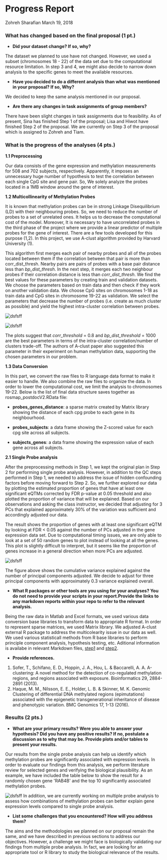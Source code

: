 Progress Report
================
Zohreh Sharafian
March 19, 2018

### What has changed based on the final proposal (1 pt.)

-   **Did your dataset change? If so, why?**

The dataset we planned to use have not changed. However, we used a subset (chromosomes 18 - 22) of the data set due to the computational resource limitation. In step 3 and 4, we might also decide to narrow down analysis to the specific genes to meet the available resources.

-   **Have you decided to do a different analysis than what was mentioned in your proposal? If so, Why?**

We decided to keep the same analysis mentioned in our proposal.

-   **Are there any changes in task assignments of group members?**

There have been slight changes in task assignments due to feasibility. As of present, Sina has finished Step 1 of the proposal; Lisa and Hiwot have finished Step 2 of the proposal. We are currently on Step 3 of the proposal which is assigned to Zohreh and Tiam.

### What is the progress of the analyses (4 pts.)

**1.1 Preprocessing**

Our data consists of the gene expression and methylation measurements for 508 and 702 subjects, respectively. Apparently, it imposes an unnecessary huge number of hypothesis to test the correlation between each single CpG site and gene pair. So, We solely analyze the probes located in a 1MB window around the gene of interest.

**1.2 Multicollinearity of Methylation Probes**

It is known that methylation probes can be in strong Linkage Disequilibrium (LD) with their neighbouring probes. So, we need to reduce the number of probes to a set of unrelated ones. It helps us to decrease the computational cost of the model. Moreover, It is necessary to have uncorrelated probes in the third phase of the project where we provide a linear predictor of multiple probes for the gene of interest. There are a few tools developed for this purpose (1,2). In this project, we use A-clust algorithm provided by Harvard University (1).

This algorithm first merges each pair of nearby probes and all of the probes located between them if the correlation between that pair is more than corr\_dist\_thresh. Nearby pairs are pairs of probes with a base pair distance less than *bp\_dist\_thresh*. In the next step, it merges each two neighbour probes if their correlation distance is less than *corr\_dist\_thresh*. We find the best values for these parameters by creating train and validation datasets. We choose the parameters based on train data and then check if they work on another validation data. We choose CpG sites on chromosomes 1-18 as train data and CpG sites in chromosome 19-22 as validation. We select the parameters that decrease the number of probes (i.e. create as much cluster as possible) and yield the highest intra-cluster correlation between probes.

![dsfsff](images/unnamed-chunk-1-1.png)

![dsfsff](images/unnamed-chunk-1-2.png)

The plots suggest that *corr\_threshold* = 0.8 and *bp\_dist\_threshold* = 1000 are the best parameters in terms of the intra-cluster correlation/number of clusters trade-off. The authors of A-clust paper also suggested this parameter in their experiment on human methylation data, supporting the chosen parameters in our problem.

**1.3 Data Conversion**

In this part, we convert the raw files to R language data format to make it easier to handle. We also combine the raw files to organize the data. In order to lower the computational cost, we limit the analysis to chromosomes 19-22. Below is the list of final data structure saves together as rosmap\_postdocV2.RData file:

-   **probes\_genes\_distance**: a sparse matrix created by Matrix library showing the distance of each cpg probe to each gene in its neighbourhood.

-   **probes\_subjects**: a data frame showing the Z-scored value for each cpg site across all subjects.

-   **subjects\_genes**: a data frame showing the expression value of each gene across all subjects.

**2.1 Single Probe analysis**

After the preprocessing methods in Step 1, we kept the original plan in Step 2 for performing single probe analysis. However, in addition to the QC steps performed in Step 1, we needed to address the issue of hidden confounding factors before moving forward to Step 2. So, we further explored our data by plotting the estimated proportion of genes that have at least one significant eQTMs corrected by FDR p-value at 0.05 threshold and also plotted the proportion of variance that will be explained. Based on our observations and asking the class instructor, we decided that adjusting for 3 PCs that explained approximately 30% of the variation was sufficient and accordingly adjusted our data.

The result shows the proportion of genes with at least one significant eQTM by looking at FDR &lt; 0.05 against the number of PCs adjusted in the gene expression data set. Due to computational timing issues, we are only able to look at a set of 50 random genes to plot instead of looking at all the genes. This plot is slightly difficult to interpret, but it seems like the proportion of genes increase in a general direction when more PCs are adjusted.

![dsfsff](images/cum_var_explained_all_V2.jpg)

The figure above shows the cumulative variance explained against the number of principal components adjusted. We decide to adjust for three principal components with approximately 0.3 variance explained overall.

-   **What R packages or other tools are you using for your analyses? You do not need to provide your scripts in your report.Provide the links to any markdown reports within your repo to refer to the relevant analysis.**

Being the raw data in Matlab and Excel formats, we used various data conversion base libraries to transform data to appropriate R format. In order to represent sparse matrices, we used Matrix library. We adjusted A-clust external R package to address the multicolearity issue in our data as well. We used various statisticall methods from R base libraries to perform principle component analysis, hypothesis testing, etc. Aditional information is availabe in relevant Markdown files, [step1](https://github.com/STAT540-UBC/Repo_team_Gene_Heroes/blob/master/Report/Step1.md) and [step2](https://github.com/STAT540-UBC/Repo_team_Gene_Heroes/blob/master/Code/Step-2/Step-2.Rmd).

-   **Provide references.**

1.  Sofer, T., Schifano, E. D., Hoppin, J. A., Hou, L. & Baccarelli, A. A. A-clustering: A novel method for the detection of co-regulated methylation regions, and regions associated with exposure. Bioinformatics 29, 2884-2891 (2013).
2.  Haque, M. M., Nilsson, E. E., Holder, L. B. & Skinner, M. K. Genomic Clustering of differential DNA methylated regions (epimutations) associated with the epigenetic transgenerational inheritance of disease and phenotypic variation. BMC Genomics 17, 1-13 (2016).

### Results (2 pts.)

-   **What are your primary results? Were you able to answer your hypothesis? Did you have any positive results? If no, postulate a discussion as to why that may be. Provide plots and/or tables to present your results.**

Our results from the single probe analysis can help us identify which methylation probes are significantly associated with expression levels. In order to evaluate our findings from this analysis, we perform literature review for selected genes and verifying the biological plausibility. As an example, we have included the table below to show the result for a randomly chosen gene 'RAB4B' and the top 10 significantly associated methylation probes.

![dsfsff](images/tableresult.PNG)
In addition, we are currently working on multiple probe analysis to assess how combinations of methylation probes can better explain gene expression levels compared to single probe analysis.

-   **List some challenges that you encountered? How will you address them?**

The aims and the methodologies we planned on our proposal remain the same, and we have described in previous sections to address our objectives. However, a challenge we might face is biologically validating our findings from multiple probe analysis. In fact, we are looking for an appropriate tool or R library to study the biological relevance of the results.
